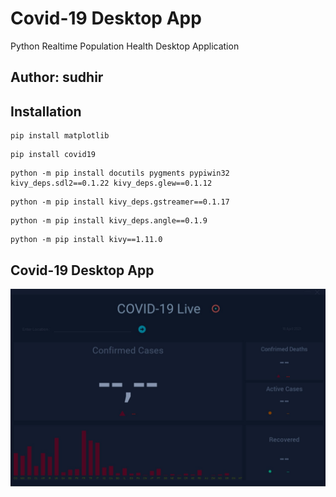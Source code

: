 # Covid-19 Desktop App
Python Realtime Population Health Desktop Application

## Author: sudhir

## Installation

```
pip install matplotlib
```

```
pip install covid19 
```

```
python -m pip install docutils pygments pypiwin32 kivy_deps.sdl2==0.1.22 kivy_deps.glew==0.1.12
```
```
python -m pip install kivy_deps.gstreamer==0.1.17
```
```
python -m pip install kivy_deps.angle==0.1.9
```
```
python -m pip install kivy==1.11.0
```

## Covid-19 Desktop App
![Covid-19 Desktop App](image/Covid-19%20Desktop%20App.jpg)

